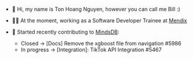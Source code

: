 - 👋 Hi, my name is Ton Hoang Nguyen, however you can call me Bill :)


- 🧑‍💻 At the moment, working as a Software Developer Trainee at [Mendix](https://www.mendix.com)


- 🎁 Started recently contributing to [MindsDB](https://github.com/mindsdb/mindsdb):
   - Closed -> [Docs] Remove the xgboost file from navigation #5986
   - In progress -> [Integration]: TikTok API Integration #5467

<!---
HahaBill/HahaBill is a ✨ special ✨ repository because its `README.md` (this file) appears on your GitHub profile.
You can click the Preview link to take a look at your changes.
--->
